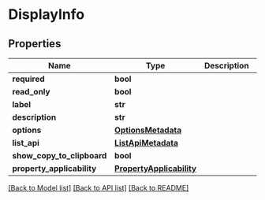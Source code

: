 # DisplayInfo

## Properties
Name | Type | Description | Notes
------------ | ------------- | ------------- | -------------
**required** | **bool** |  | [optional] 
**read_only** | **bool** |  | [optional] 
**label** | **str** |  | [optional] 
**description** | **str** |  | [optional] 
**options** | [**OptionsMetadata**](OptionsMetadata.md) |  | [optional] 
**list_api** | [**ListApiMetadata**](ListApiMetadata.md) |  | [optional] 
**show_copy_to_clipboard** | **bool** |  | [optional] 
**property_applicability** | [**PropertyApplicability**](PropertyApplicability.md) |  | [optional] 

[[Back to Model list]](../README.md#documentation-for-models) [[Back to API list]](../README.md#documentation-for-api-endpoints) [[Back to README]](../README.md)


